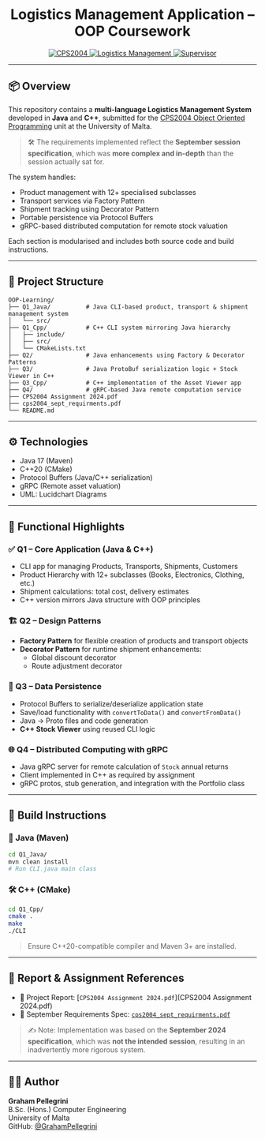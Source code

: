 <h1 align="center">Logistics Management Application – OOP Coursework</h1>

<p align="center">
  <a href="https://www.um.edu.mt/courses/studyunit/CPS2004">
    <img src="https://img.shields.io/badge/University%20of%20Malta-CPS2004-blue?style=for-the-badge" alt="CPS2004">
  </a>
  <a href="https://github.com/GrahamPellegrini/OOP-Learning">
    <img src="https://img.shields.io/badge/Project-Logistics%20Management-green?style=for-the-badge" alt="Logistics Management">
  </a>
  <a href="https://www.um.edu.mt/profile/markvella">
    <img src="https://img.shields.io/badge/Supervisor-Dr.%20Mark%20Vella-lightgrey?style=for-the-badge" alt="Supervisor">
  </a>
</p>

---

## 📦 Overview

This repository contains a **multi-language Logistics Management System** developed in **Java** and **C++**, submitted for the [CPS2004 Object Oriented Programming](https://www.um.edu.mt/courses/studyunit/CPS2004) unit at the University of Malta.

> 🛠️ The requirements implemented reflect the **September session specification**, which was **more complex and in-depth** than the session actually sat for.

The system handles:
- Product management with 12+ specialised subclasses
- Transport services via Factory Pattern
- Shipment tracking using Decorator Pattern
- Portable persistence via Protocol Buffers
- gRPC-based distributed computation for remote stock valuation

Each section is modularised and includes both source code and build instructions.

---

## 📁 Project Structure

```
OOP-Learning/
├── Q1_Java/          # Java CLI-based product, transport & shipment management system
│   └── src/
├── Q1_Cpp/           # C++ CLI system mirroring Java hierarchy
│   ├── include/
│   ├── src/
│   └── CMakeLists.txt
├── Q2/               # Java enhancements using Factory & Decorator Patterns
├── Q3/               # Java ProtoBuf serialization logic + Stock Viewer in C++
├── Q3_Cpp/           # C++ implementation of the Asset Viewer app
├── Q4/               # gRPC-based Java remote computation service
├── CPS2004 Assignment 2024.pdf
├── cps2004_sept_requirments.pdf
└── README.md
```

---

## ⚙️ Technologies

- Java 17 (Maven)
- C++20 (CMake)
- Protocol Buffers (Java/C++ serialization)
- gRPC (Remote asset valuation)
- UML: Lucidchart Diagrams

---

## 🧠 Functional Highlights

### ✅ Q1 – Core Application (Java & C++)
- CLI app for managing Products, Transports, Shipments, Customers
- Product Hierarchy with 12+ subclasses (Books, Electronics, Clothing, etc.)
- Shipment calculations: total cost, delivery estimates
- C++ version mirrors Java structure with OOP principles

### 🏗️ Q2 – Design Patterns
- **Factory Pattern** for flexible creation of products and transport objects
- **Decorator Pattern** for runtime shipment enhancements:
  - Global discount decorator
  - Route adjustment decorator

### 📀 Q3 – Data Persistence
- Protocol Buffers to serialize/deserialize application state
- Save/load functionality with `convertToData()` and `convertFromData()`
- Java → Proto files and code generation
- **C++ Stock Viewer** using reused CLI logic

### 🌐 Q4 – Distributed Computing with gRPC
- Java gRPC server for remote calculation of `Stock` annual returns
- Client implemented in C++ as required by assignment
- gRPC protos, stub generation, and integration with the Portfolio class

---

## 🧪 Build Instructions

### 🧰 Java (Maven)
```bash
cd Q1_Java/
mvn clean install
# Run CLI.java main class
```

### 🛠️ C++ (CMake)
```bash
cd Q1_Cpp/
cmake .
make
./CLI
```

> Ensure C++20-compatible compiler and Maven 3+ are installed.

---

## 📜 Report & Assignment References

- 📄 Project Report: [`CPS2004 Assignment 2024.pdf`](CPS2004 Assignment 2024.pdf)
- 📄 September Requirements Spec: [`cps2004_sept_requirments.pdf`](cps2004_sept_requirments.pdf)

> ✍️ Note: Implementation was based on the **September 2024 specification**, which was **not the intended session**, resulting in an inadvertently more rigorous system.

---

## 👨‍💻 Author

**Graham Pellegrini**  
B.Sc. (Hons.) Computer Engineering  
University of Malta  
GitHub: [@GrahamPellegrini](https://github.com/GrahamPellegrini)
